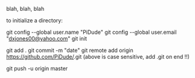 blah, blah, blah

to initialize a directory:

git config --global user.name "PiDude"
git config --global user.email "dxjones00@yahoo.com"
git init


git add .
git commit -m "date"
git remote add origin https://github.com/PiDude/<directory>.git
    (above is case sensitive, add .git on end !!)

git push -u origin master


